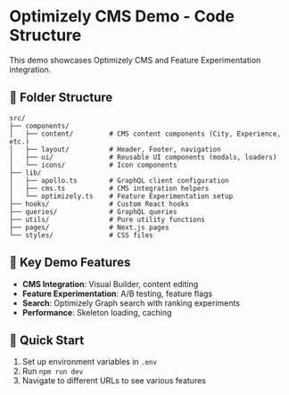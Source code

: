 # Optimizely CMS Demo - Code Structure

This demo showcases Optimizely CMS and Feature Experimentation integration.

## 📁 Folder Structure

```
src/
├── components/
│   ├── content/         # CMS content components (City, Experience, etc.)
│   ├── layout/          # Header, Footer, navigation
│   ├── ui/              # Reusable UI components (modals, loaders)
│   └── icons/           # Icon components
├── lib/
│   ├── apollo.ts        # GraphQL client configuration
│   ├── cms.ts           # CMS integration helpers
│   └── optimizely.ts    # Feature Experimentation setup
├── hooks/               # Custom React hooks
├── queries/             # GraphQL queries
├── utils/               # Pure utility functions
├── pages/               # Next.js pages
└── styles/              # CSS files
```

## 🎯 Key Demo Features

- **CMS Integration**: Visual Builder, content editing
- **Feature Experimentation**: A/B testing, feature flags
- **Search**: Optimizely Graph search with ranking experiments
- **Performance**: Skeleton loading, caching

## 🚀 Quick Start

1. Set up environment variables in `.env`
2. Run `npm run dev`
3. Navigate to different URLs to see various features